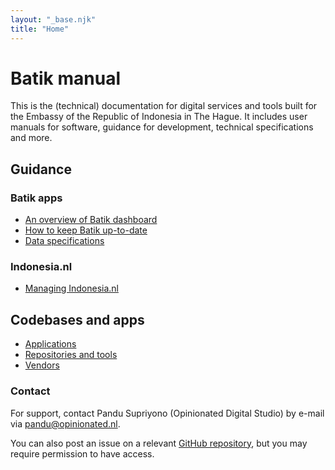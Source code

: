 ```yaml
---
layout: "_base.njk"
title: "Home"
---
```


# Batik manual

This is the (technical) documentation for digital services and tools built for the Embassy of the Republic of Indonesia in The Hague.
It includes user manuals for software, guidance for development, technical specifications and more.


## Guidance

### Batik apps

<ul class="kbridh-list">
  <li><a href="/">An overview of Batik dashboard</a></li>
  <li><a href="/">How to keep Batik up-to-date</a></li>
  <li><a href="/">Data specifications</a></li>
</ul>

### Indonesia.nl

<ul class="kbridh-list">
  <li><a href="/">Managing Indonesia.nl</a></li>
</ul>

## Codebases and apps

<ul class="kbridh-list">
  <li><a href="/">Applications</a></li>
  <li><a href="/">Repositories and tools</a></li>
  <li><a href="/">Vendors</a></li>
</ul>

### Contact

For support, contact Pandu Supriyono (Opinionated Digital Studio) by e-mail via [pandu@opinionated.nl](mailto:pandu@opinionated.nl).

You can also post an issue on a relevant [GitHub repository](https://github.com/kbridenhaag), but you may require permission to have access.